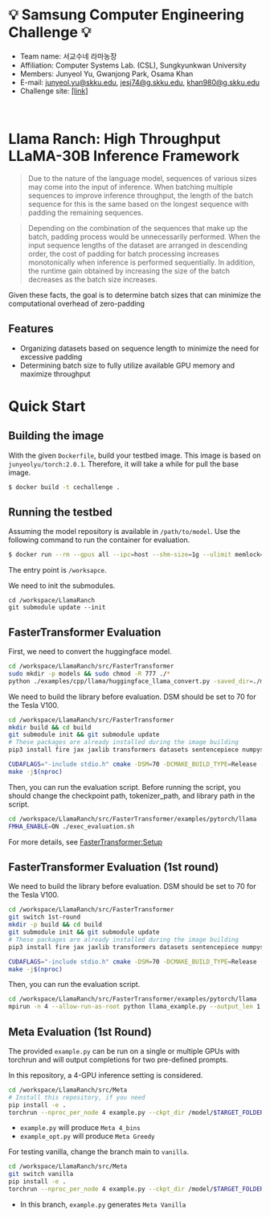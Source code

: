 # 💡 Samsung Computer Engineering Challenge 💡
- Team name: 서교수네 라마농장
- Affiliation: Computer Systems Lab. (CSL), Sungkyunkwan University
- Members: Junyeol Yu, Gwanjong Park, Osama Khan
- E-mail: junyeol.yu@skku.edu, jesj74@g.skku.edu, khan980@g.skku.edu
- Challenge site: [[link]](https://cechallenge.github.io/)
<br>

# Llama Ranch: High Throughput LLaMA-30B Inference Framework

>Due to the nature of the language model, sequences of various sizes may come into the input of inference.
>When batching multiple sequences to improve inference throughput, the length of the batch sequence for this is the same based on the longest sequence with padding the remaining sequences.

>Depending on the combination of the sequences that make up the batch, padding process would be unnecessarily performed. When the input sequence lengths of the dataset are arranged in descending order, the cost of padding for batch processing increases monotonically when inference is performed sequentially.
>In addition, the runtime gain obtained by increasing the size of the batch decreases as the batch size increases.

Given these facts, the goal is to determine batch sizes that can minimize the computational overhead of zero-padding 

## Features
- Organizing datasets based on sequence length to minimize the need for excessive padding
- Determining batch size to fully utilize available GPU memory and maximize throughput

# Quick Start
## Building the image
With the given `Dockerfile`, build your testbed image. This image is based on `junyeolyu/torch:2.0.1`. Therefore, it will take a while for pull the base image.

``` bash
$ docker build -t cechallenge .
```

## Running the testbed
Assuming the model repository is available in `/path/to/model`.
Use the following command to run the container for evaluation.
``` bash
$ docker run --rm --gpus all --ipc=host --shm-size=1g --ulimit memlock=-1 --ulimit stack=134217728 -v /path/to/model:/model -it cechallenge bash
```
The entry point is `/worksapce`.

We need to init the submodules.
```
cd /workspace/LlamaRanch
git submodule update --init
```

## FasterTransformer Evaluation
First, we need to convert the huggingface model.
```bash
cd /workspace/LlamaRanch/src/FasterTransformer
sudo mkdir -p models && sudo chmod -R 777 ./*
python ./examples/cpp/llama/huggingface_llama_convert.py -saved_dir=./models/llama -in_file=$MODEL_PATH -infer_gpu_num=4 -trained_gpu_num=4 -weight_data_type=fp16 -model_name=llama
```
We need to build the library before evaluation. DSM should be set to 70 for the Tesla V100.
``` bash
cd /workspace/LlamaRanch/src/FasterTransformer
mkdir build && cd build
git submodule init && git submodule update
# These packages are already installed during the image building
pip3 install fire jax jaxlib transformers datasets sentencepiece numpysocket

CUDAFLAGS="-include stdio.h" cmake -DSM=70 -DCMAKE_BUILD_TYPE=Release -DBUILD_PYT=ON -DBUILD_MULTI_GPU=ON -D PYTHON_PATH=/usr/bin/python3 ..
make -j$(nproc)
```
Then, you can run the evaluation script. Before running the script, you should change the checkpoint path, tokenizer_path, and library path in the script.
``` bash
cd /workspace/LlamaRanch/src/FasterTransformer/examples/pytorch/llama
FMHA_ENABLE=ON ./exec_evaluation.sh
``` 

For more details, see [FasterTransformer:Setup](https://github.com/JunyeolYu/FasterTransformer_#setup)

## FasterTransformer Evaluation (1st round)
We need to build the library before evaluation. DSM should be set to 70 for the Tesla V100.
``` bash
cd /workspace/LlamaRanch/src/FasterTransformer
git switch 1st-round
mkdir -p build && cd build
git submodule init && git submodule update
# These packages are already installed during the image building
pip3 install fire jax jaxlib transformers datasets sentencepiece numpysocket

CUDAFLAGS="-include stdio.h" cmake -DSM=70 -DCMAKE_BUILD_TYPE=Release -DBUILD_PYT=ON -DBUILD_MULTI_GPU=ON -D PYTHON_PATH=/usr/bin/python3 ..
make -j$(nproc)
```
Then, you can run the evaluation script.
``` bash
cd /workspace/LlamaRanch/src/FasterTransformer/examples/pytorch/llama
mpirun -n 4 --allow-run-as-root python llama_example.py --output_len 1 --pipeline_para_size 4 --ckpt_path /model/$MODEL_PATH --tokenizer_path /model/$HF_TOKENIZER_PATH --lib_path /workspace/LlamaRanch/src/FasterTransformer/build/lib/libth_transformer.so
``` 


## Meta Evaluation (1st Round)
The provided `example.py` can be run on a single or multiple GPUs with torchrun and will output completions for two pre-defined prompts.

In this repository, a 4-GPU inference setting is considered.
``` bash
cd /workspace/LlamaRanch/src/Meta
# Install this repository, if you need
pip install -e .
torchrun --nproc_per_node 4 example.py --ckpt_dir /model/$TARGET_FOLDER --tokenizer_path /model/$TARGET_FOLDER/tokenizer.model
```

- `example.py` will produce `Meta 4_bins`
- `example_opt.py` will produce `Meta Greedy`

For testing vanilla, change the branch main to `vanilla`.
``` bash
cd /workspace/LlamaRanch/src/Meta
git switch vanilla
pip install -e .
torchrun --nproc_per_node 4 example.py --ckpt_dir /model/$TARGET_FOLDER --tokenizer_path /model/$TARGET_FOLDER/tokenizer.model
```
- In this branch, `example.py` generates `Meta Vanilla`
